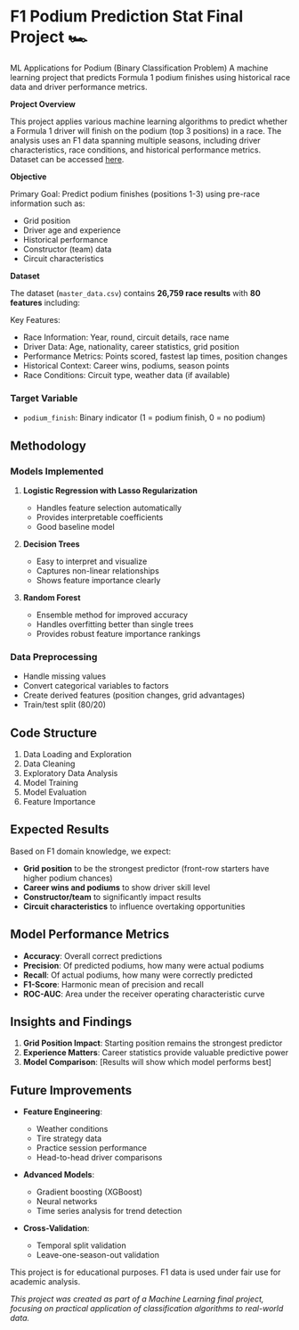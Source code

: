 
# F1 Podium Prediction Stat Final Project 🏎️
ML Applications for Podium (Binary Classification Problem)
A machine learning project that predicts Formula 1 podium finishes using historical race data and driver performance metrics.

**Project Overview**

This project applies various machine learning algorithms to predict whether a Formula 1 driver will finish on the podium (top 3 positions) in a race. The analysis uses an F1 data spanning multiple seasons, including driver characteristics, race conditions, and historical performance metrics. Dataset can be accessed [here](https://www.kaggle.com/datasets/rohanrao/formula-1-world-championship-1950-2020). 

**Objective**

Primary Goal: Predict podium finishes (positions 1-3) using pre-race information such as:
- Grid position
- Driver age and experience
- Historical performance
- Constructor (team) data
- Circuit characteristics

**Dataset**

The dataset (`master_data.csv`) contains **26,759 race results** with **80 features** including:

Key Features:
- Race Information: Year, round, circuit details, race name
- Driver Data: Age, nationality, career statistics, grid position
- Performance Metrics: Points scored, fastest lap times, position changes
- Historical Context: Career wins, podiums, season points
- Race Conditions: Circuit type, weather data (if available)

### Target Variable
- `podium_finish`: Binary indicator (1 = podium finish, 0 = no podium)

## Methodology

### Models Implemented

1. **Logistic Regression with Lasso Regularization**
   - Handles feature selection automatically
   - Provides interpretable coefficients
   - Good baseline model

2. **Decision Trees**
   - Easy to interpret and visualize
   - Captures non-linear relationships
   - Shows feature importance clearly

3. **Random Forest**
   - Ensemble method for improved accuracy
   - Handles overfitting better than single trees
   - Provides robust feature importance rankings

### Data Preprocessing
- Handle missing values 
- Convert categorical variables to factors
- Create derived features (position changes, grid advantages)
- Train/test split (80/20)

## Code Structure

1. Data Loading and Exploration
2. Data Cleaning
3. Exploratory Data Analysis
4. Model Training
5. Model Evaluation
6. Feature Importance

## Expected Results

Based on F1 domain knowledge, we expect:

- **Grid position** to be the strongest predictor (front-row starters have higher podium chances)
- **Career wins and podiums** to show driver skill level
- **Constructor/team** to significantly impact results
- **Circuit characteristics** to influence overtaking opportunities

## Model Performance Metrics

- **Accuracy**: Overall correct predictions
- **Precision**: Of predicted podiums, how many were actual podiums
- **Recall**: Of actual podiums, how many were correctly predicted
- **F1-Score**: Harmonic mean of precision and recall
- **ROC-AUC**: Area under the receiver operating characteristic curve

##  Insights and Findings

1. **Grid Position Impact**: Starting position remains the strongest predictor
2. **Experience Matters**: Career statistics provide valuable predictive power
3. **Model Comparison**: [Results will show which model performs best]

## Future Improvements

- **Feature Engineering**: 
  - Weather conditions
  - Tire strategy data
  - Practice session performance
  - Head-to-head driver comparisons

- **Advanced Models**:
  - Gradient boosting (XGBoost)
  - Neural networks
  - Time series analysis for trend detection

- **Cross-Validation**:
  - Temporal split validation
  - Leave-one-season-out validation

This project is for educational purposes. F1 data is used under fair use for academic analysis.

*This project was created as part of a Machine Learning final project, focusing on practical application of classification algorithms to real-world  data.*
